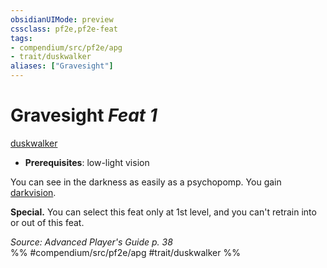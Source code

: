 ```yaml
---
obsidianUIMode: preview
cssclass: pf2e,pf2e-feat
tags:
- compendium/src/pf2e/apg
- trait/duskwalker
aliases: ["Gravesight"]
---
```

# Gravesight  *Feat 1*  
[duskwalker](/rules/traits/duskwalker-apg.md)  

- **Prerequisites**: low-light vision

You can see in the darkness as easily as a psychopomp. You gain [darkvision](/rules/abilities/darkvision.md).

**Special.** You can select this feat only at 1st level, and you can't retrain into or out of this feat.

*Source: Advanced Player's Guide p. 38*  
%% #compendium/src/pf2e/apg #trait/duskwalker %%
